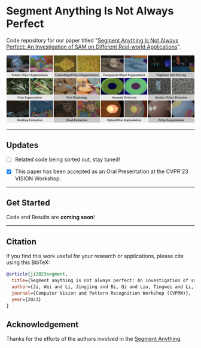 # Segment Anything Is Not Always Perfect
Code repository for our paper titled "[Segment Anything Is Not Always Perfect: An Investigation of SAM on Different Real-world Applications](https://arxiv.org/pdf/2304.05750.pdf)". 

![avatar](https://github.com/LiuTingWed/SAM-Not-Perfect/blob/main/sample.png)

------

## Updates
- [ ] Related code being sorted out, stay tuned!
+ [x] This paper has been accepted as an Oral Presentation at the CVPR'23 VISION Workshop.

-------

## Get Started

Code and Results are **coming soon**!

-------

## Citation
If you find this work useful for your research or applications, please cite using this BibTeX:
```bibtex
@article{ji2023segment,
  title={Segment anything is not always perfect: An investigation of sam on different real-world applications},
  author={Ji, Wei and Li, Jingjing and Bi, Qi and Liu, Tingwei and Li, Wenbo and Cheng, Li},
  journal={Computer Vision and Pattern Recognition Workshop (CVPRW)},
  year={2023}
}
```

## Acknowledgement

Thanks for the efforts of the authors involved in the [Segment Anything](https://github.com/facebookresearch/segment-anything). 
